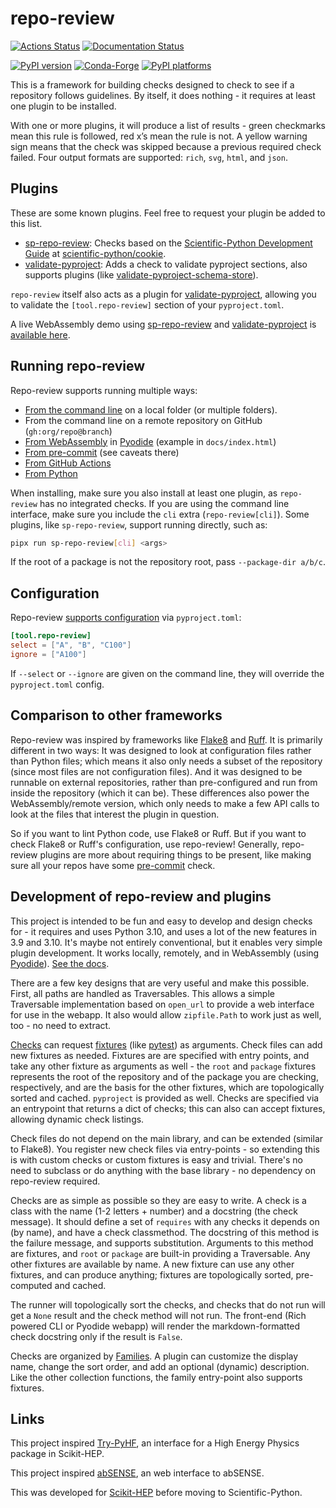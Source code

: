 # repo-review

[![Actions Status][actions-badge]][actions-link]
[![Documentation Status][docs-badge]][docs-link]

[![PyPI version][pypi-version]][pypi-link]
[![Conda-Forge][conda-badge]][conda-link]
[![PyPI platforms][pypi-platforms]][pypi-link]

<!-- SPHINX-START -->

This is a framework for building checks designed to check to see if a
repository follows guidelines. By itself, it does nothing - it requires at
least one plugin to be installed.

With one or more plugins, it will produce a list of results - green checkmarks
mean this rule is followed, red x’s mean the rule is not. A yellow warning sign
means that the check was skipped because a previous required check failed. Four
output formats are supported: `rich`, `svg`, `html`, and `json`.

## Plugins

These are some known plugins. Feel free to request your plugin be added to this
list.

- [sp-repo-review][]: Checks based on the [Scientific-Python Development Guide][] at [scientific-python/cookie][].
- [validate-pyproject][]: Adds a check to validate pyproject sections, also supports plugins (like [validate-pyproject-schema-store][]).

`repo-review` itself also acts as a plugin for [validate-pyproject][], allowing
you to validate the `[tool.repo-review]` section of your `pyproject.toml`.

A live WebAssembly demo using [sp-repo-review][] and [validate-pyproject][] is
[available here][repo-review-demo].

## Running repo-review

Repo-review supports running multiple ways:

- [From the command line][cli] on a local folder (or multiple folders).
- From the command line on a remote repository on GitHub (`gh:org/repo@branch`)
- [From WebAssembly][webapp] in [Pyodide][] (example in `docs/index.html`)
- [From pre-commit][intro-pre-commit] (see caveats there)
- [From GitHub Actions][intro-github-actions]
- [From Python][programmatic-usage]

When installing, make sure you also install at least one plugin, as
`repo-review` has no integrated checks. If you are using the command line
interface, make sure you include the `cli` extra (`repo-review[cli]`). Some
plugins, like `sp-repo-review`, support running directly, such as:

```bash
pipx run sp-repo-review[cli] <args>
```

If the root of a package is not the repository root, pass `--package-dir a/b/c`.

## Configuration

Repo-review [supports configuration][intro-configuring] via `pyproject.toml`:

```toml
[tool.repo-review]
select = ["A", "B", "C100"]
ignore = ["A100"]
```

If `--select` or `--ignore` are given on the command line, they will override
the `pyproject.toml` config.

## Comparison to other frameworks

Repo-review was inspired by frameworks like [Flake8][] and [Ruff][]. It is
primarily different in two ways: It was designed to look at configuration files
rather than Python files; which means it also only needs a subset of the
repository (since most files are not configuration files). And it was designed
to be runnable on external repositories, rather than pre-configured and run
from inside the repository (which it can be). These differences also power the
WebAssembly/remote version, which only needs to make a few API calls to look at
the files that interest the plugin in question.

So if you want to lint Python code, use Flake8 or Ruff. But if you want to
check Flake8 or Ruff's configuration, use repo-review! Generally, repo-review
plugins are more about requiring things to be present, like making sure all your
repos have some [pre-commit][] check.

## Development of repo-review and plugins

This project is intended to be fun and easy to develop and design checks for -
it requires and uses Python 3.10, and uses a lot of the new features in 3.9 and
3.10. It's maybe not entirely conventional, but it enables very simple plugin
development. It works locally, remotely, and in WebAssembly (using
[Pyodide][]). [See the docs][writing-a-plugin].

There are a few key designs that are very useful and make this possible. First,
all paths are handled as Traversables. This allows a simple Traversable
implementation based on `open_url` to provide a web interface for use in the
webapp. It also would allow `zipfile.Path` to work just as well, too - no need
to extract.

[Checks][] can request [fixtures][] (like [pytest][]) as arguments. Check files
can add new fixtures as needed. Fixtures are are specified with entry points,
and take any other fixture as arguments as well - the `root` and `package`
fixtures represents the root of the repository and of the package you are
checking, respectively, and are the basis for the other fixtures, which are
topologically sorted and cached. `pyproject` is provided as well. Checks are
specified via an entrypoint that returns a dict of checks; this can also can
accept fixtures, allowing dynamic check listings.

Check files do not depend on the main library, and can be extended (similar to
Flake8). You register new check files via entry-points - so extending this is
with custom checks or custom fixtures is easy and trivial. There's no need to
subclass or do anything with the base library - no dependency on repo-review required.

Checks are as simple as possible so they are easy to write. A check is a class
with the name (1-2 letters + number) and a docstring (the check message). It
should define a set of `requires` with any checks it depends on (by name), and
have a check classmethod. The docstring of this method is the failure message,
and supports substitution. Arguments to this method are fixtures, and `root` or
`package` are built-in providing a Traversable. Any other fixtures are available
by name. A new fixture can use any other fixtures, and can produce anything;
fixtures are topologically sorted, pre-computed and cached.

The runner will topologically sort the checks, and checks that do not run will
get a `None` result and the check method will not run. The front-end (Rich
powered CLI or Pyodide webapp) will render the markdown-formatted check
docstring only if the result is `False`.

Checks are organized by [Families][]. A plugin can customize the display name,
change the sort order, and add an optional (dynamic) description. Like the other
collection functions, the family entry-point also supports fixtures.

## Links

This project inspired [Try-PyHF](https://kratsg.github.io/try-pyhf/), an
interface for a High Energy Physics package in Scikit-HEP.

This project inspired [abSENSE](https://princetonuniversity.github.io/abSENSE/), an
web interface to abSENSE.

This was developed for [Scikit-HEP][] before moving to Scientific-Python.

<!-- prettier-ignore-start -->

[actions-badge]: https://github.com/scientific-python/repo-review/workflows/CI/badge.svg
[actions-link]: https://github.com/scientific-python/repo-review/actions
[docs-badge]: https://readthedocs.org/projects/repo-review/badge/?version=latest
[docs-link]: https://repo-review.readthedocs.io/en/latest/?badge=latest
[flake8]: https://flake8.pycqa.org
[pre-commit]: https://pre-commit.com
[pyodide]: https://pyodide.org
[pypi-link]: https://pypi.org/project/repo-review/
[pypi-platforms]: https://img.shields.io/pypi/pyversions/repo-review
[pypi-version]: https://badge.fury.io/py/repo-review.svg
[pytest]: https://pytest.org
[repo-review-demo]: https://scientific-python.github.io/repo-review
[ruff]: https://beta.ruff.rs
[scientific-python development guide]: https://learn.scientific-python.org/development
[scientific-python/cookie]: https://github.com/scientific-python/cookie
[scikit-hep]: https://scikit-hep.org
[sp-repo-review]: https://pypi.org/project/sp-repo-review
[validate-pyproject]: https://validate-pyproject.readthedocs.io
[validate-pyproject-schema-store]: https://github.com/henryiii/validate-pyproject-schema-store
[conda-badge]: https://img.shields.io/conda/vn/conda-forge/repo-review
[conda-link]: https://github.com/conda-forge/repo-review-feedstock

[intro-pre-commit]: https://repo-review.readthedocs.io/en/latest/intro.html#pre-commit
[intro-github-actions]: https://repo-review.readthedocs.io/en/latest/intro.html#github-actions
[cli]: https://repo-review.readthedocs.io/en/latest/cli.html
[programmatic-usage]: https://repo-review.readthedocs.io/en/latest/programmatic.html
[webapp]: https://repo-review.readthedocs.io/en/latest/webapp.html
[intro-configuring]: https://repo-review.readthedocs.io/en/latest/intro.html#configuring
[writing-a-plugin]: https://repo-review.readthedocs.io/en/latest/plugins.html
[fixtures]: https://repo-review.readthedocs.io/en/latest/fixtures.html
[checks]: https://repo-review.readthedocs.io/en/latest/checks.html
[families]: https://repo-review.readthedocs.io/en/latest/families.html
[changelog]: https://repo-review.readthedocs.io/en/latest/changelog.html
[api]: https://repo-review.readthedocs.io/en/latest/api/repo_review.html


<!-- prettier-ignore-end -->
